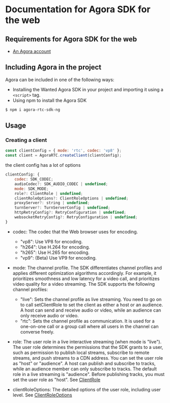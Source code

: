 # Documentation for Agora SDK for the web

## Requirements for Agora SDK for the web
- [An Agora account](https://console.agora.io/)

## Including Agora in the project
Agora can be included in one of the following ways:
- Installing the Wanted Agora SDK in your project and importing it using a `<script>` tag.
- Using npm to install the Agora SDK
```bash
$ npm i agora-rtc-sdk-ng
```

## Usage

### Creating a client
```js
const clientConfig = { mode: 'rtc', codec: 'vp8' };
const client = AgoraRTC.createClient(clientConfig);
```

the client config has a lot of options
```js
clientConfig: {
    codec: SDK_CODEC;
    audioCodec?: SDK_AUDIO_CODEC | undefined;
    mode: SDK_MODE;
    role?: ClientRole | undefined;
    clientRoleOptions?: ClientRoleOptions | undefined;
    proxyServer?: string | undefined;
    turnServer?: TurnServerConfig | undefined;
    httpRetryConfig?: RetryConfiguration | undefined;
    websocketRetryConfig?: RetryConfiguration | undefined;
}
```
- codec: The codec that the Web browser uses for encoding.
  - "vp8": Use VP8 for encoding.
  - "h264": Use H.264 for encoding.
  - "h265": Use H.265 for encoding.
  - "vp9": (Beta) Use VP9 for encoding.

- mode: The channel profile.
The SDK differentiates channel profiles and applies different optimization algorithms accordingly. For example, it prioritizes smoothness and low latency for a video call, and prioritizes video quality for a video streaming.
The SDK supports the following channel profiles:
  - "live": Sets the channel profile as live streaming. You need to go on to call setClientRole to set the client as either a host or an audience. A host can send and receive audio or video, while an audience can only receive audio or video.
  - "rtc": Sets the channel profile as communication. It is used for a one-on-one call or a group call where all users in the channel can converse freely.

- role: The user role in a live interactive streaming (when mode is "live").
The user role determines the permissions that the SDK grants to a user, such as permission to publish local streams, subscribe to remote streams, and push streams to a CDN address. You can set the user role as "host" or "audience". A host can publish and subscribe to tracks, while an audience member can only subscribe to tracks. The default role in a live streaming is "audience". Before publishing tracks, you must set the user role as "host".
See [ClientRole](https://api-ref.agora.io/en/voice-sdk/web/4.x/globals.html#clientrole)

- clientRoleOptions: The detailed options of the user role, including user level. See [ClientRoleOptions](https://api-ref.agora.io/en/voice-sdk/web/4.x/interfaces/clientroleoptions.html)



